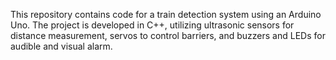 This repository contains code for a train detection system using an Arduino Uno. The project is developed in C++, utilizing ultrasonic sensors for distance measurement, servos to control barriers, and buzzers and LEDs for audible and visual alarm.
